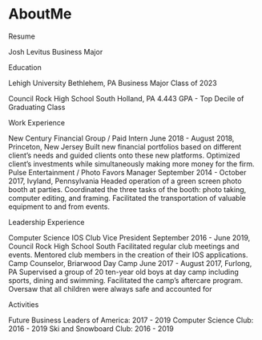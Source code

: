 # AboutMe
Resume

Josh Levitus
Business Major

Education

Lehigh University
Bethlehem, PA
Business Major
Class of 2023

Council Rock High School South
Holland, PA
4.443 GPA - Top Decile of Graduating Class

Work Experience

New Century Financial Group / Paid Intern
June 2018 - August 2018, Princeton, New Jersey
Built new financial portfolios based on different client’s needs and guided clients onto these new platforms. 
Optimized client’s investments while simultaneously making more money for the firm.
Pulse Entertainment / Photo Favors Manager
September 2014 - October 2017,  Ivyland, Pennsylvania
Headed operation of a green screen photo booth at parties. 
Coordinated the three tasks of the booth: photo taking, computer editing, and framing. 
Facilitated the transportation of valuable equipment to and from events. 

Leadership Experience

Computer Science IOS Club Vice President
September 2016 - June 2019,  Council Rock High School South
Facilitated regular club meetings and events. 
Mentored club members in the creation of their IOS applications.
Camp Counselor, Briarwood Day Camp
June 2017 - August 2017,  Furlong, PA
Supervised a group of 20 ten-year old boys at day camp including sports, dining and swimming.
Facilitated the camp’s aftercare program. 
Oversaw that all children were always safe and accounted for

Activities

Future Business Leaders of America: 2017 - 2019
Computer Science Club: 2016 - 2019
Ski and Snowboard Club: 2016 - 2019




